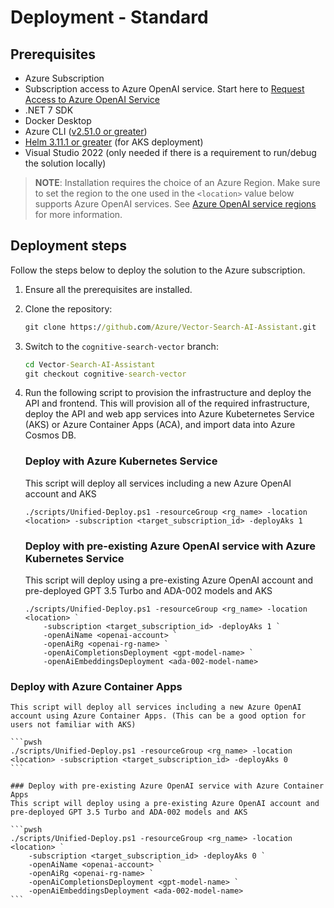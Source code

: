 # Deployment - Standard

## Prerequisites

- Azure Subscription
- Subscription access to Azure OpenAI service. Start here to [Request Access to Azure OpenAI Service](https://customervoice.microsoft.com/Pages/ResponsePage.aspx?id=v4j5cvGGr0GRqy180BHbR7en2Ais5pxKtso_Pz4b1_xUOFA5Qk1UWDRBMjg0WFhPMkIzTzhKQ1dWNyQlQCN0PWcu)
- .NET 7 SDK
- Docker Desktop
- Azure CLI ([v2.51.0 or greater](https://docs.microsoft.com/cli/azure/install-azure-cli))
- [Helm 3.11.1 or greater](https://helm.sh/docs/intro/install/) (for AKS deployment)
- Visual Studio 2022 (only needed if there is a requirement to run/debug the solution locally)

>**NOTE**: Installation requires the choice of an Azure Region. Make sure to set the region to the one used in the `<location>` value below supports Azure OpenAI services. See [Azure OpenAI service regions](https://azure.microsoft.com/explore/global-infrastructure/products-by-region/?products=cognitive-services&regions=all) for more information.

## Deployment steps

Follow the steps below to deploy the solution to the Azure subscription.

1. Ensure all the prerequisites are installed.

2. Clone the repository:

    ```cmd
    git clone https://github.com/Azure/Vector-Search-AI-Assistant.git
    ```

3. Switch to the `cognitive-search-vector` branch:

    ```cmd
    cd Vector-Search-AI-Assistant
    git checkout cognitive-search-vector
    ```

4. Run the following script to provision the infrastructure and deploy the API and frontend. This will provision all of the required infrastructure, deploy the API and web app services into Azure Kubeternetes Service (AKS) or Azure Container Apps (ACA), and import data into Azure Cosmos DB.

    ### Deploy with Azure Kubernetes Service
    This script will deploy all services including a new Azure OpenAI account and AKS

    ```pwsh
    ./scripts/Unified-Deploy.ps1 -resourceGroup <rg_name> -location <location> -subscription <target_subscription_id> -deployAks 1
    ```

    ### Deploy with pre-existing Azure OpenAI service with Azure Kubernetes Service
    This script will deploy using a pre-existing Azure OpenAI account and pre-deployed GPT 3.5 Turbo and ADA-002 models and AKS

    ```pwsh
    ./scripts/Unified-Deploy.ps1 -resourceGroup <rg_name> -location <location> `
        -subscription <target_subscription_id> -deployAks 1 `
        -openAiName <openai-account> `
        -openAiRg <openai-rg-name> `
        -openAiCompletionsDeployment <gpt-model-name> `
        -openAiEmbeddingsDeployment <ada-002-model-name>
    ```


### Deploy with Azure Container Apps
    This script will deploy all services including a new Azure OpenAI account using Azure Container Apps. (This can be a good option for users not familiar with AKS)

    ```pwsh
    ./scripts/Unified-Deploy.ps1 -resourceGroup <rg_name> -location <location> -subscription <target_subscription_id> -deployAks 0
    ```

    ### Deploy with pre-existing Azure OpenAI service with Azure Container Apps
    This script will deploy using a pre-existing Azure OpenAI account and pre-deployed GPT 3.5 Turbo and ADA-002 models and AKS

    ```pwsh
    ./scripts/Unified-Deploy.ps1 -resourceGroup <rg_name> -location <location> `
        -subscription <target_subscription_id> -deployAks 0 `
        -openAiName <openai-account> `
        -openAiRg <openai-rg-name> `
        -openAiCompletionsDeployment <gpt-model-name> `
        -openAiEmbeddingsDeployment <ada-002-model-name>
    ```

